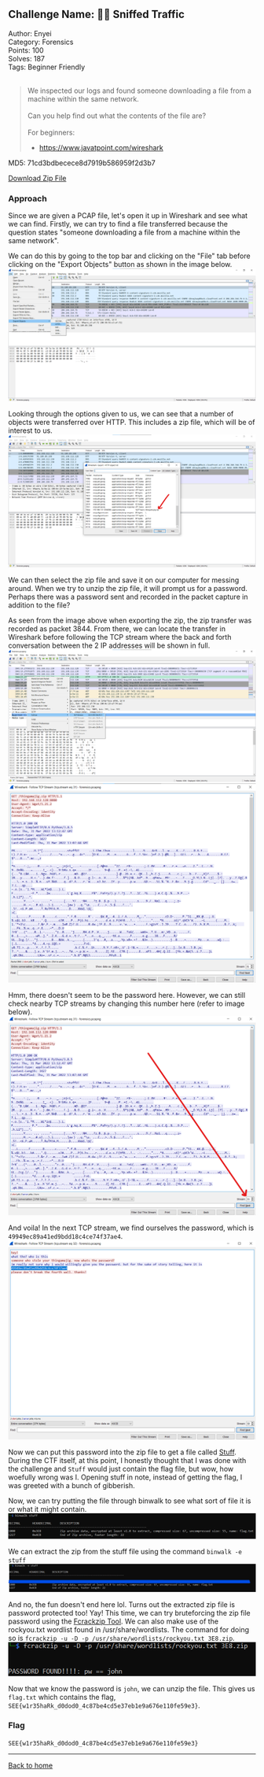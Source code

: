 ## Challenge Name: 🧑‍🎓 Sniffed Traffic
Author: Enyei  
Category: Forensics  
Points: 100  
Solves: 187  
Tags: Beginner Friendly  
<br>
>We inspected our logs and found someone downloading a file from a machine within the same network.<br><br>
Can you help find out what the contents of the file are?<br><br>
For beginners:
> - https://www.javatpoint.com/wireshark

MD5: 71cd3bdbecece8d7919b586959f2d3b7

[Download Zip File](https://github.com/Team-Rainbow-Hash/seetf-2022-writeups/blob/main/forensics/%F0%9F%A7%91%E2%80%8D%F0%9F%8E%93%20Sniffed%20Traffic/files/forensics_sniffed_traffic.zip "Zip File")


### Approach
Since we are given a PCAP file, let's open it up in Wireshark and see what we can find. Firstly, we can try to find a file transferred because the question states "someone downloading a file from a machine within the same network". 

We can do this by going to the top bar and clicking on the "File" tab before clicking on the "Export Objects" button as shown in the image below.
![img](https://github.com/Team-Rainbow-Hash/seetf-2022-writeups/blob/main/forensics/%F0%9F%A7%91%E2%80%8D%F0%9F%8E%93%20Sniffed%20Traffic/files/Wireshark%20Export%201.png "Image")

Looking through the options given to us, we can see that a number of objects were transferred over HTTP. This includes a zip file, which will be of interest to us.
![img](https://github.com/Team-Rainbow-Hash/seetf-2022-writeups/blob/main/forensics/%F0%9F%A7%91%E2%80%8D%F0%9F%8E%93%20Sniffed%20Traffic/files/Wireshark%20Export%202.png "Image")

We can then select the zip file and save it on our computer for messing around. When we try to unzip the zip file, it will prompt us for a password. Perhaps there was a password sent and recorded in the packet capture in addition to the file?

As seen from the image above when exporting the zip, the zip transfer was recorded as packet 3844. From there, we can locate the transfer in Wireshark before following the TCP stream where the back and forth conversation between the 2 IP addresses will be shown in full.
![img](https://github.com/Team-Rainbow-Hash/seetf-2022-writeups/blob/main/forensics/%F0%9F%A7%91%E2%80%8D%F0%9F%8E%93%20Sniffed%20Traffic/files/Wireshark%20Password%201.png "Image")
![img](https://github.com/Team-Rainbow-Hash/seetf-2022-writeups/blob/main/forensics/%F0%9F%A7%91%E2%80%8D%F0%9F%8E%93%20Sniffed%20Traffic/files/Wireshark%20Password%202.png "Image")

Hmm, there doesn't seem to be the password here. However, we can still check nearby TCP streams by changing this number here (refer to image below).
![img](https://github.com/Team-Rainbow-Hash/seetf-2022-writeups/blob/main/forensics/%F0%9F%A7%91%E2%80%8D%F0%9F%8E%93%20Sniffed%20Traffic/files/Wireshark%20Password%203.png "Image")

And voila! In the next TCP stream, we find ourselves the password, which is `49949ec89a41ed9bdd18c4ce74f37ae4`.
![img](https://github.com/Team-Rainbow-Hash/seetf-2022-writeups/blob/main/forensics/%F0%9F%A7%91%E2%80%8D%F0%9F%8E%93%20Sniffed%20Traffic/files/Wireshark%20Password%204.png "Image")

Now we can put this password into the zip file to get a file called [Stuff]( "File"). During the CTF itself, at this point, I honestly thought that I was done with the challenge and `Stuff` would just contain the flag file, but wow, how woefully wrong was I. Opening stuff in note, instead of getting the flag, I was greeted with a bunch of gibberish. 

Now, we can try putting the file through binwalk to see what sort of file it is or what it might contain.
![img](https://github.com/Team-Rainbow-Hash/seetf-2022-writeups/blob/main/forensics/%F0%9F%A7%91%E2%80%8D%F0%9F%8E%93%20Sniffed%20Traffic/files/Stuff%20Binwalk.png "Image")

We can extract the zip from the stuff file using the command `binwalk -e stuff`
![img](https://github.com/Team-Rainbow-Hash/seetf-2022-writeups/blob/main/forensics/%F0%9F%A7%91%E2%80%8D%F0%9F%8E%93%20Sniffed%20Traffic/files/Stuff%20Binwalk%202.png "Image")

And no, the fun doesn't end here lol. Turns out the extracted zip file is password protected too! Yay! This time, we can try bruteforcing the zip file password using the [Fcrackzip Tool](https://www.geeksforgeeks.org/fcrackzip-tool-crack-a-zip-file-password-in-kali-linux/). We can also make use of the rockyou.txt wordlist found in /usr/share/wordlists. The command for doing so is `fcrackzip -u -D -p /usr/share/wordlists/rockyou.txt 3E8.zip`.
![img](https://github.com/Team-Rainbow-Hash/seetf-2022-writeups/blob/main/forensics/%F0%9F%A7%91%E2%80%8D%F0%9F%8E%93%20Sniffed%20Traffic/files/fcrackzip.png "Image")

Now that we know the password is `john`, we can unzip the file. This gives us `flag.txt` which contains the flag, `SEE{w1r35haRk_d0dod0_4c87be4cd5e37eb1e9a676e110fe59e3}`.


### Flag
`SEE{w1r35haRk_d0dod0_4c87be4cd5e37eb1e9a676e110fe59e3}`

---
[Back to home](https://github.com/Team-Rainbow-Hash/seetf-2022-writeups)
